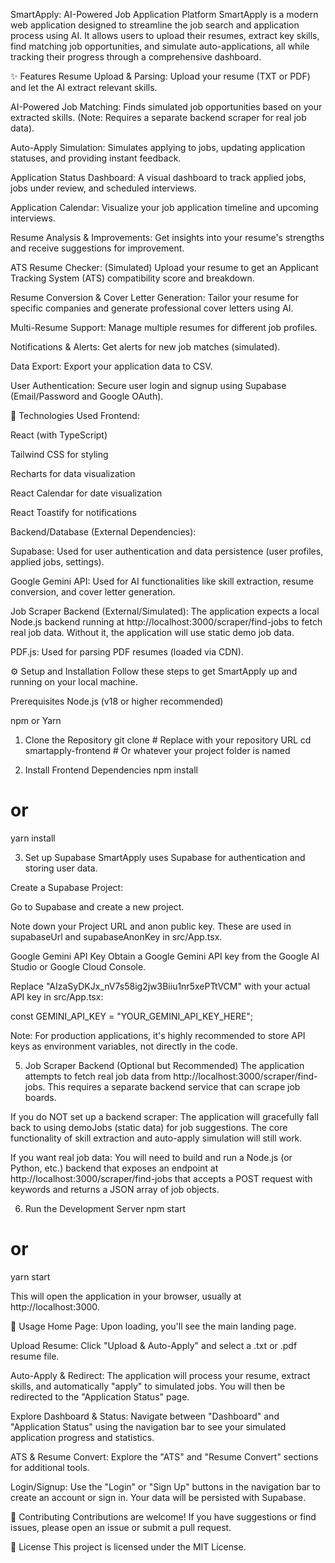 SmartApply: AI-Powered Job Application Platform
SmartApply is a modern web application designed to streamline the job search and application process using AI. It allows users to upload their resumes, extract key skills, find matching job opportunities, and simulate auto-applications, all while tracking their progress through a comprehensive dashboard.

✨ Features
Resume Upload & Parsing: Upload your resume (TXT or PDF) and let the AI extract relevant skills.

AI-Powered Job Matching: Finds simulated job opportunities based on your extracted skills. (Note: Requires a separate backend scraper for real job data).

Auto-Apply Simulation: Simulates applying to jobs, updating application statuses, and providing instant feedback.

Application Status Dashboard: A visual dashboard to track applied jobs, jobs under review, and scheduled interviews.

Application Calendar: Visualize your job application timeline and upcoming interviews.

Resume Analysis & Improvements: Get insights into your resume's strengths and receive suggestions for improvement.

ATS Resume Checker: (Simulated) Upload your resume to get an Applicant Tracking System (ATS) compatibility score and breakdown.

Resume Conversion & Cover Letter Generation: Tailor your resume for specific companies and generate professional cover letters using AI.

Multi-Resume Support: Manage multiple resumes for different job profiles.

Notifications & Alerts: Get alerts for new job matches (simulated).

Data Export: Export your application data to CSV.

User Authentication: Secure user login and signup using Supabase (Email/Password and Google OAuth).

🚀 Technologies Used
Frontend:

React (with TypeScript)

Tailwind CSS for styling

Recharts for data visualization

React Calendar for date visualization

React Toastify for notifications

Backend/Database (External Dependencies):

Supabase: Used for user authentication and data persistence (user profiles, applied jobs, settings).

Google Gemini API: Used for AI functionalities like skill extraction, resume conversion, and cover letter generation.

Job Scraper Backend (External/Simulated): The application expects a local Node.js backend running at http://localhost:3000/scraper/find-jobs to fetch real job data. Without it, the application will use static demo job data.

PDF.js: Used for parsing PDF resumes (loaded via CDN).

⚙️ Setup and Installation
Follow these steps to get SmartApply up and running on your local machine.

Prerequisites
Node.js (v18 or higher recommended)

npm or Yarn

1. Clone the Repository
git clone <repository-url> # Replace with your repository URL
cd smartapply-frontend # Or whatever your project folder is named

2. Install Frontend Dependencies
npm install
# or
yarn install

3. Set up Supabase
SmartApply uses Supabase for authentication and storing user data.

Create a Supabase Project:

Go to Supabase and create a new project.

Note down your Project URL and anon public key. These are used in supabaseUrl and supabaseAnonKey in src/App.tsx.

Google Gemini API Key
Obtain a Google Gemini API key from the Google AI Studio or Google Cloud Console.

Replace "AIzaSyDKJx_nV7s58ig2jw3Biiu1nr5xePTtVCM" with your actual API key in src/App.tsx:

const GEMINI_API_KEY = "YOUR_GEMINI_API_KEY_HERE";

Note: For production applications, it's highly recommended to store API keys as environment variables, not directly in the code.

5. Job Scraper Backend (Optional but Recommended)
The application attempts to fetch real job data from http://localhost:3000/scraper/find-jobs. This requires a separate backend service that can scrape job boards.

If you do NOT set up a backend scraper: The application will gracefully fall back to using demoJobs (static data) for job suggestions. The core functionality of skill extraction and auto-apply simulation will still work.

If you want real job data: You will need to build and run a Node.js (or Python, etc.) backend that exposes an endpoint at http://localhost:3000/scraper/find-jobs that accepts a POST request with keywords and returns a JSON array of job objects.

6. Run the Development Server
npm start
# or
yarn start

This will open the application in your browser, usually at http://localhost:3000.

🚀 Usage
Home Page: Upon loading, you'll see the main landing page.

Upload Resume: Click "Upload & Auto-Apply" and select a .txt or .pdf resume file.

Auto-Apply & Redirect: The application will process your resume, extract skills, and automatically "apply" to simulated jobs. You will then be redirected to the "Application Status" page.

Explore Dashboard & Status: Navigate between "Dashboard" and "Application Status" using the navigation bar to see your simulated application progress and statistics.

ATS & Resume Convert: Explore the "ATS" and "Resume Convert" sections for additional tools.

Login/Signup: Use the "Login" or "Sign Up" buttons in the navigation bar to create an account or sign in. Your data will be persisted with Supabase.

🤝 Contributing
Contributions are welcome! If you have suggestions or find issues, please open an issue or submit a pull request.

📄 License
This project is licensed under the MIT License.
